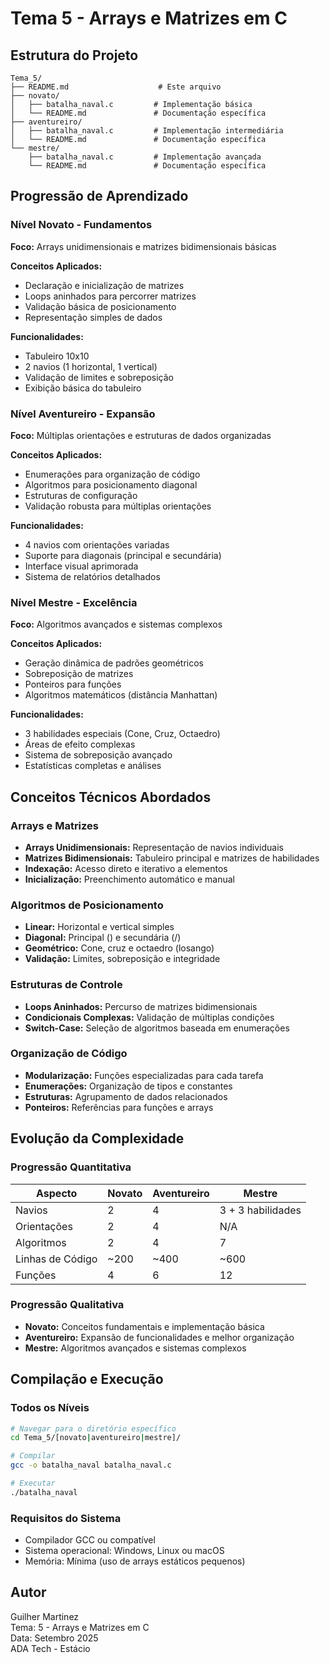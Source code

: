 # Tema 5 - Arrays e Matrizes em C
## Estrutura do Projeto

```
Tema_5/
├── README.md                    # Este arquivo
├── novato/
│   ├── batalha_naval.c         # Implementação básica
│   └── README.md               # Documentação específica
├── aventureiro/
│   ├── batalha_naval.c         # Implementação intermediária
│   └── README.md               # Documentação específica
└── mestre/
    ├── batalha_naval.c         # Implementação avançada
    └── README.md               # Documentação específica
```

## Progressão de Aprendizado

### Nível Novato - Fundamentos
**Foco:** Arrays unidimensionais e matrizes bidimensionais básicas

**Conceitos Aplicados:**
- Declaração e inicialização de matrizes
- Loops aninhados para percorrer matrizes
- Validação básica de posicionamento
- Representação simples de dados

**Funcionalidades:**
- Tabuleiro 10x10
- 2 navios (1 horizontal, 1 vertical)
- Validação de limites e sobreposição
- Exibição básica do tabuleiro

### Nível Aventureiro - Expansão
**Foco:** Múltiplas orientações e estruturas de dados organizadas

**Conceitos Aplicados:**
- Enumerações para organização de código
- Algoritmos para posicionamento diagonal
- Estruturas de configuração
- Validação robusta para múltiplas orientações

**Funcionalidades:**
- 4 navios com orientações variadas
- Suporte para diagonais (principal e secundária)
- Interface visual aprimorada
- Sistema de relatórios detalhados

### Nível Mestre - Excelência
**Foco:** Algoritmos avançados e sistemas complexos

**Conceitos Aplicados:**
- Geração dinâmica de padrões geométricos
- Sobreposição de matrizes
- Ponteiros para funções
- Algoritmos matemáticos (distância Manhattan)

**Funcionalidades:**
- 3 habilidades especiais (Cone, Cruz, Octaedro)
- Áreas de efeito complexas
- Sistema de sobreposição avançado
- Estatísticas completas e análises

## Conceitos Técnicos Abordados

### Arrays e Matrizes
- **Arrays Unidimensionais:** Representação de navios individuais
- **Matrizes Bidimensionais:** Tabuleiro principal e matrizes de habilidades
- **Indexação:** Acesso direto e iterativo a elementos
- **Inicialização:** Preenchimento automático e manual

### Algoritmos de Posicionamento
- **Linear:** Horizontal e vertical simples
- **Diagonal:** Principal (\) e secundária (/)
- **Geométrico:** Cone, cruz e octaedro (losango)
- **Validação:** Limites, sobreposição e integridade

### Estruturas de Controle
- **Loops Aninhados:** Percurso de matrizes bidimensionais
- **Condicionais Complexas:** Validação de múltiplas condições
- **Switch-Case:** Seleção de algoritmos baseada em enumerações

### Organização de Código
- **Modularização:** Funções especializadas para cada tarefa
- **Enumerações:** Organização de tipos e constantes
- **Estruturas:** Agrupamento de dados relacionados
- **Ponteiros:** Referências para funções e arrays

## Evolução da Complexidade

### Progressão Quantitativa
| Aspecto | Novato | Aventureiro | Mestre |
|---------|--------|-------------|--------|
| Navios | 2 | 4 | 3 + 3 habilidades |
| Orientações | 2 | 4 | N/A |
| Algoritmos | 2 | 4 | 7 |
| Linhas de Código | ~200 | ~400 | ~600 |
| Funções | 4 | 6 | 12 |

### Progressão Qualitativa
- **Novato:** Conceitos fundamentais e implementação básica
- **Aventureiro:** Expansão de funcionalidades e melhor organização
- **Mestre:** Algoritmos avançados e sistemas complexos

## Compilação e Execução

### Todos os Níveis
```bash
# Navegar para o diretório específico
cd Tema_5/[novato|aventureiro|mestre]/

# Compilar
gcc -o batalha_naval batalha_naval.c

# Executar
./batalha_naval
```

### Requisitos do Sistema
- Compilador GCC ou compatível
- Sistema operacional: Windows, Linux ou macOS
- Memória: Mínima (uso de arrays estáticos pequenos)


## Autor

Guilher Martinez  
Tema: 5 - Arrays e Matrizes em C  
Data: Setembro 2025  
ADA Tech - Estácio
